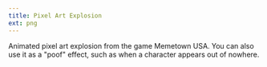 ```yaml
---
title: Pixel Art Explosion
ext: png
---
```

Animated pixel art explosion from the game Memetown USA. You can also use it as a "poof" effect, such as when a character appears out of nowhere.